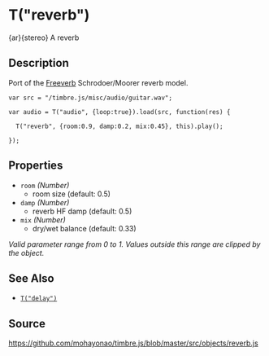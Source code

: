 T("reverb")
==========
{ar}{stereo} A reverb

## Description ##
Port of the [Freeverb](https://ccrma.stanford.edu/~jos/pasp/Freeverb.html) Schrodoer/Moorer reverb model.

```timbre
var src = "/timbre.js/misc/audio/guitar.wav";

var audio = T("audio", {loop:true}).load(src, function(res) {
  
  T("reverb", {room:0.9, damp:0.2, mix:0.45}, this).play();
  
});
```

## Properties ##
- `room` _(Number)_
  - room size (default: 0.5)
- `damp` _(Number)_
  - reverb HF damp (default: 0.5)
- `mix` _(Number)_
  - dry/wet balance (default: 0.33)

_Valid parameter range from 0 to 1. Values outside this range are clipped by the object._

## See Also ##
- [`T("delay")`](./delay.html)

## Source ##
https://github.com/mohayonao/timbre.js/blob/master/src/objects/reverb.js
